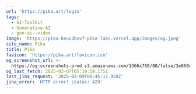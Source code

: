 ```yaml
---
url: 'https://pika.art/login'
tags:
  - AI-Toolkit
  - Generative-AI
  - gen-ai--video
image: 'https://pika-beuu3bsvf-pika-labs.vercel.app/images/og.jpeg'
site_name: Pika
title: Pika
favicon: 'https://pika.art/favicon.ico'
og_screenshot_url: >-
  https://og-screenshots-prod.s3.amazonaws.com/1366x768/80/false/3e860d578a9d2d5bf36ea32e2871db1928f10d67f005c48428fda671cdc43da0.jpeg
og_last_fetch: 2025-03-07T05:19:19.175Z
last_jina_request: '2025-03-09T06:45:17.950Z'
jina_error: 'HTTP error! status: 429'
---
```


